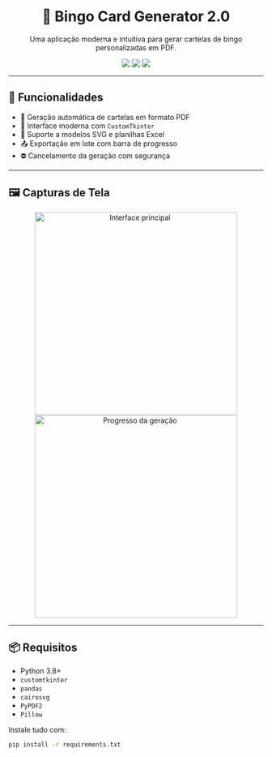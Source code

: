 <h1 align="center">🎲 Bingo Card Generator 2.0</h1>

<p align="center">
  Uma aplicação moderna e intuitiva para gerar cartelas de bingo personalizadas em PDF.
</p>

<p align="center">
  <img src="https://img.shields.io/github/license/Vectorgg15/gerador-de-cartelas-2.0?style=flat-square" />
  <img src="https://img.shields.io/github/languages/top/Vectorgg15/gerador-de-cartelas-2.0?style=flat-square" />
  <img src="https://img.shields.io/github/last-commit/Vectorgg15/gerador-de-cartelas-2.0?style=flat-square" />
</p>

---

## 🧩 Funcionalidades

- 🧾 Geração automática de cartelas em formato PDF
- 🧠 Interface moderna com `CustomTkinter`
- 🎯 Suporte a modelos SVG e planilhas Excel
- 📤 Exportação em lote com barra de progresso
- ⛔ Cancelamento da geração com segurança

---

## 🖼️ Capturas de Tela

<p align="center">
  <img src="assets/screenshot1.png" alt="Interface principal" width="400"/>
  <img src="assets/screenshot2.png" alt="Progresso da geração" width="400"/>
</p>

---

## 📦 Requisitos

- Python 3.8+
- `customtkinter`
- `pandas`
- `cairosvg`
- `PyPDF2`
- `Pillow`

Instale tudo com:

```bash
pip install -r requirements.txt
